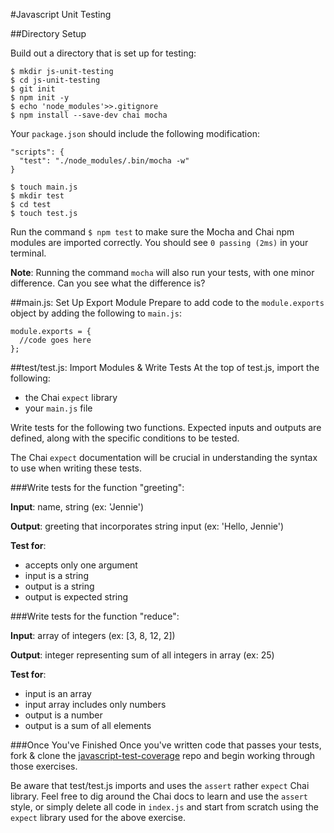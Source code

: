 #Javascript Unit Testing

##Directory Setup

Build out a directory that is set up for testing:
```
$ mkdir js-unit-testing
$ cd js-unit-testing
$ git init
$ npm init -y
$ echo 'node_modules'>>.gitignore
$ npm install --save-dev chai mocha
```
Your `package.json` should include the following modification:
```
"scripts": {
  "test": "./node_modules/.bin/mocha -w"
}
```
```
$ touch main.js
$ mkdir test
$ cd test
$ touch test.js
```


Run the command `$ npm test` to make sure the Mocha and Chai npm modules are imported correctly. You should see `0 passing (2ms)` in your terminal.

**Note**: Running the command `mocha` will also run your tests, with one minor difference. Can you see what the difference is?

##main.js: Set Up Export Module
Prepare to add code to the `module.exports` object by adding the following to `main.js`:
```
module.exports = {
  //code goes here
};
```

##test/test.js: Import Modules & Write Tests
At the top of test.js, import the following:
* the Chai `expect` library  
* your `main.js` file

Write tests for the following two functions. Expected inputs and outputs are defined, along with the specific conditions to be tested.

The Chai `expect` documentation will be crucial in understanding the syntax to use when writing these tests.

###Write tests for the function "greeting":

**Input**: name, string (ex: 'Jennie')

**Output**: greeting that incorporates string input (ex: 'Hello, Jennie')

**Test for**:
* accepts only one argument
* input is a string
* output is a string
* output is expected string

###Write tests for the function "reduce":

**Input**: array of integers (ex: [3, 8, 12, 2])

**Output**: integer representing sum of all integers in array (ex: 25)

**Test for**:
* input is an array
* input array includes only numbers
* output is a number
* output is a sum of all elements

###Once You've Finished
Once you've written code that passes your tests, fork & clone the [javascript-test-coverage](https://github.com/gSchool/javascript-test-coverage) repo and begin working through those exercises.

Be aware that test/test.js imports and uses the `assert` rather `expect` Chai library. Feel free to dig around the Chai docs to learn and use the `assert` style, or simply delete all code in `index.js` and start from scratch using the `expect` library used for the above exercise.
